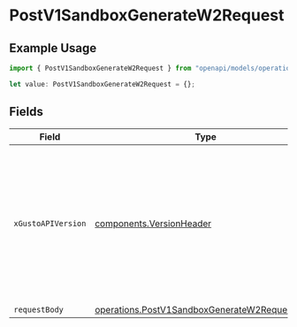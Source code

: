 # PostV1SandboxGenerateW2Request

## Example Usage

```typescript
import { PostV1SandboxGenerateW2Request } from "openapi/models/operations";

let value: PostV1SandboxGenerateW2Request = {};
```

## Fields

| Field                                                                                                                                                                                                                        | Type                                                                                                                                                                                                                         | Required                                                                                                                                                                                                                     | Description                                                                                                                                                                                                                  |
| ---------------------------------------------------------------------------------------------------------------------------------------------------------------------------------------------------------------------------- | ---------------------------------------------------------------------------------------------------------------------------------------------------------------------------------------------------------------------------- | ---------------------------------------------------------------------------------------------------------------------------------------------------------------------------------------------------------------------------- | ---------------------------------------------------------------------------------------------------------------------------------------------------------------------------------------------------------------------------- |
| `xGustoAPIVersion`                                                                                                                                                                                                           | [components.VersionHeader](../../models/components/versionheader.md)                                                                                                                                                         | :heavy_minus_sign:                                                                                                                                                                                                           | Determines the date-based API version associated with your API call. If none is provided, your application's [minimum API version](https://docs.gusto.com/embedded-payroll/docs/api-versioning#minimum-api-version) is used. |
| `requestBody`                                                                                                                                                                                                                | [operations.PostV1SandboxGenerateW2RequestBody](../../models/operations/postv1sandboxgeneratew2requestbody.md)                                                                                                               | :heavy_minus_sign:                                                                                                                                                                                                           | N/A                                                                                                                                                                                                                          |